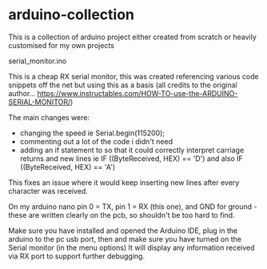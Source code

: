 # arduino-collection

This is a collection of arduino project either created from scratch or heavily customised for my own projects

serial_monitor.ino  

This is a cheap RX serial monitor, this was created referencing various code snippets off the net but using this as a basis (all credits to the original author... https://www.instructables.com/HOW-TO-use-the-ARDUINO-SERIAL-MONITOR/) 

The main changes were:
- changing the speed ie Serial.begin(115200);
- commenting out a lot of the code i didn't need
- adding an if statement to so that it could correctly interpret carriage returns and new lines ie IF ((ByteReceived, HEX) == 'D') and also IF ((ByteReceived, HEX) == 'A')

This fixes an issue where it would keep inserting new lines after every character was received.

On my arduino nano pin 0 = TX, pin 1 = RX (this one), and GND for ground - these are written clearly on the pcb, so shouldn't be too hard to find.

Make sure you have installed and opened the Arduino IDE, plug in the arduino to the pc usb port, then and make sure you have turned on the Serial monitor (in the menu options)
It will display any information received via RX port to support further debugging.
